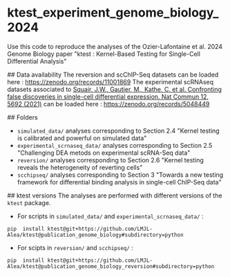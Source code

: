 # ktest_experiment_genome_biology_2024

Use this code to reproduce the analyses of the Ozier-Lafontaine et al. 2024 Genome Biology paper "ktest : Kernel-Based Testing for Single-Cell Differential Analysis"

## Data availability 
The reversion and scChIP-Seq datasets can be loaded here : https://zenodo.org/records/11001869
The experimental scRNAseq datasets associated to [Squair, J.W., Gautier, M., Kathe, C. et al. Confronting false discoveries in single-cell differential expression. Nat Commun 12, 5692 (2021)](https://doi.org/10.1038/s41467-021-25960-2) can be loaded here : https://zenodo.org/records/5048449

## Folders 
- `simulated_data/` analyses corresponding to Section 2.4 "Kernel testing is calibrated and powerful on simulated data"
- `experimental_scrnaseq_data/` analyses corresponding to Section 2.5 "Challenging DEA metods on experimental scRNA-Seq data"
- `reversion/` analyses corresponding to Section 2.6 "Kernel testing reveals the heterogeneity of reverting cells"
- `scchipseq/` analyses corresponding to Section 3 "Towards a new testing framework for differential binding analysis in single-cell ChIP-Seq data"


## ktest versions 
The analyses are performed with different versions of the `ktest` package. 
- For scripts in `simulated_data/` and `experimental_scrnaseq_data/` :
```
pip  install ktest@git+https://github.com/LMJL-Alea/ktest@publication_genome_biology#subdirectory=python
```
- For scipts in `reversion/` and `scchipseq/` : 
```
pip  install ktest@git+https://github.com/LMJL-Alea/ktest@publication_genome_biology_reversion#subdirectory=python
```
